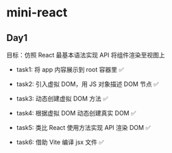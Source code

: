 # mini-react

## Day1

目标：仿照 React 最基本语法实现 API 将组件渲染至视图上

- task1: 将 app 内容展示到 root 容器里 ✅

- task2: 引入虚拟 DOM，用 JS 对象描述 DOM 节点 ✅

- task3: 动态创建虚拟 DOM 方法 ✅

- task4: 根据虚拟 DOM 动态创建真实 DOM ✅

- task5: 类比 React 使用方法实现 API 渲染 DOM ✅
 
- task6: 借助 Vite 编译 jsx 文件 ✅
